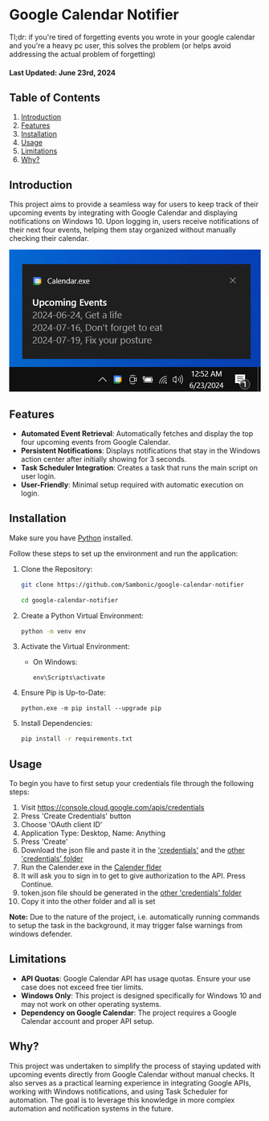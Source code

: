 # Google Calendar Notifier

Tl;dr: if you're tired of forgetting events you wrote in your google calendar and you're a heavy pc user, this solves the problem (or helps avoid addressing the actual problem of forgetting)

#### Last Updated: June 23rd, 2024

## Table of Contents

1. [Introduction](#introduction)
2. [Features](#features)
3. [Installation](#installation)
4. [Usage](#usage)
5. [Limitations](#limitations)
6. [Why?](#why)

<a name="introduction"></a>
## Introduction

This project aims to provide a seamless way for users to keep track of their upcoming events by integrating with Google Calendar and displaying notifications on Windows 10. Upon logging in, users receive notifications of their next four events, helping them stay organized without manually checking their calendar.

![Screenshot one](images/s1.png)

<a name="features"></a>
## Features

- **Automated Event Retrieval**: Automatically fetches and display the top four upcoming events from Google Calendar.
- **Persistent Notifications**: Displays notifications that stay in the Windows action center after initially showing for 3 seconds.
- **Task Scheduler Integration**: Creates a task that runs the main script on user login.
- **User-Friendly**: Minimal setup required with automatic execution on login.

<a name="installation"></a>
## Installation

Make sure you have [Python](https://www.python.org/downloads/) installed.

Follow these steps to set up the environment and run the application:


1. Clone the Repository:
   ```bash
   git clone https://github.com/Sambonic/google-calendar-notifier
   ```
   ```bash
   cd google-calendar-notifier
   ```

2. Create a Python Virtual Environment:
   ```bash
   python -m venv env
   ```

3. Activate the Virtual Environment:
   - On Windows:
     ```
     env\Scripts\activate
     ```
4. Ensure Pip is Up-to-Date:
   ```
   python.exe -m pip install --upgrade pip
   ```
5. Install Dependencies:

   ```bash
   pip install -r requirements.txt
   ```

<a name="usage"></a>
## Usage

To begin you have to first setup your credentials file through the following steps:

1. Visit https://console.cloud.google.com/apis/credentials
2. Press 'Create Credentials' button
3. Choose 'OAuth client ID'
4. Application Type: Desktop, Name: Anything
5. Press 'Create'
6. Download the json file and paste it in the ['credentials'](https://github.com/Sambonic/google-calendar-notifier/tree/main/credentials) and the [other 'credentials' folder](https://github.com/Sambonic/google-calendar-notifier/tree/main/output/Calendar/_internal/credentials)
7. Run the Calender.exe in the [Calender flder](https://github.com/Sambonic/google-calendar-notifier/tree/main/output/Calendar)
8. It will ask you to sign in to get to give authorization to the API. Press Continue.
9. token.json file should be generated in the [other 'credentials' folder](https://github.com/Sambonic/google-calendar-notifier/tree/main/output/Calendar/_internal/credentials)
10. Copy it into the other folder and all is set

**Note:** Due to the nature of the project, i.e. automatically running commands to setup the task in the background, it may trigger false warnings from windows defender.

<a name="limitations"></a>
## Limitations

- **API Quotas**: Google Calendar API has usage quotas. Ensure your use case does not exceed free tier limits.
- **Windows Only**: This project is designed specifically for Windows 10 and may not work on other operating systems.
- **Dependency on Google Calendar**: The project requires a Google Calendar account and proper API setup.

<a name="why"></a>
## Why?

This project was undertaken to simplify the process of staying updated with upcoming events directly from Google Calendar without manual checks. It also serves as a practical learning experience in integrating Google APIs, working with Windows notifications, and using Task Scheduler for automation. The goal is to leverage this knowledge in more complex automation and notification systems in the future.
